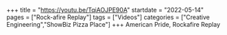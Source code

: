 +++
title = "https://youtu.be/TqiAOJPE90A"
startdate = "2022-05-14"
pages = ["Rock-afire Replay"]
tags = ["Videos"]
categories = ["Creative Engineering","ShowBiz Pizza Place"]
+++
American Pride, Rockafire Replay

